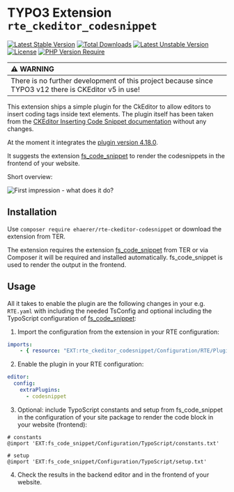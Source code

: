 # TYPO3 Extension `rte_ckeditor_codesnippet`

[![Latest Stable Version](http://poser.pugx.org/ehaerer/rte-ckeditor-codesnippet/v)](https://packagist.org/packages/ehaerer/rte-ckeditor-codesnippet)
[![Total Downloads](http://poser.pugx.org/ehaerer/rte-ckeditor-codesnippet/downloads)](https://packagist.org/packages/ehaerer/rte-ckeditor-codesnippet)
[![Latest Unstable Version](http://poser.pugx.org/ehaerer/rte-ckeditor-codesnippet/v/unstable)](https://packagist.org/packages/ehaerer/rte-ckeditor-codesnippet)
[![License](http://poser.pugx.org/ehaerer/rte-ckeditor-codesnippet/license)](https://packagist.org/packages/ehaerer/rte-ckeditor-codesnippet)
[![PHP Version Require](http://poser.pugx.org/ehaerer/rte-ckeditor-codesnippet/require/php)](https://packagist.org/packages/ehaerer/rte-ckeditor-codesnippet)


| :warning: WARNING                                                                                    |
|:-----------------------------------------------------------------------------------------------------|
| There is no further development of this project because since TYPO3 v12 there is CKEditor v5 in use! |


This extension ships a simple plugin for the CkEditor to allow editors to insert coding tags inside text elements.
The plugin itself has been taken from the [CKEditor Inserting Code Snippet documentation](https://ckeditor.com/docs/ckeditor4/latest/features/codesnippet.html) without any changes.

At the moment it integrates the [plugin version 4.18.0](https://ckeditor.com/cke4/addon/codesnippet).

It suggests the extension [fs_code_snippet](https://extensions.typo3.org/extension/fs_code_snippet) to render the codesnippets in the frontend of your website.

Short overview:

![First impression - what does it do?](/Documentation/Images/Introduction/introduction.gif)


## Installation

Use `composer require ehaerer/rte-ckeditor-codesnippet` or download the extension from TER.

The extension requires the extension [fs_code_snippet](https://extensions.typo3.org/extension/fs_code_snippet) from TER or via Composer it will be required and installed automatically. fs_code_snippet is used to render the output in the frontend.

## Usage

All it takes to enable the plugin are the following changes in your e.g. `RTE.yaml` with including the needed TsConfig and optional including the TypoScript configuration of [fs_code_snippet](https://extensions.typo3.org/extension/fs_code_snippet):

1. Import the configuration from the extension in your RTE configuration:

```yaml
imports:
    - { resource: "EXT:rte_ckeditor_codesnippet/Configuration/RTE/Plugin.yaml" }
```

2. Enable the plugin in your RTE configuration:

```yaml
editor:
  config:
    extraPlugins:
      - codesnippet
```

3. Optional: include TypoScript constants and setup from fs_code_snippet in the configuration of your site package to render the code block in your website (frontend):

```typoscript
# constants
@import 'EXT:fs_code_snippet/Configuration/TypoScript/constants.txt'

# setup
@import 'EXT:fs_code_snippet/Configuration/TypoScript/setup.txt'
```

4. Check the results in the backend editor and in the frontend of your website.
